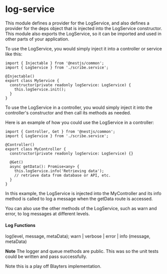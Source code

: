 # log-service

This module defines a provider for the LogService, and also defines a provider for the deps object that is injected into the LogService constructor. This module also exports the LogService, so it can be imported and used in other parts of your application.

To use the LogService, you would simply inject it into a controller or service like this:

```
import { Injectable } from '@nestjs/common';
import { LogService } from './scribe.service';

@Injectable()
export class MyService {
  constructor(private readonly logService: LogService) {
    this.logService.init();
  }
}
```

To use the LogService in a controller, you would simply inject it into the controller's constructor and then call its methods as needed.

Here is an example of how you could use the LogService in a controller:

```
import { Controller, Get } from '@nestjs/common';
import { LogService } from './scribe.service';

@Controller()
export class MyController {
  constructor(private readonly logService: LogService) {}

  @Get()
  async getData(): Promise<any> {
    this.logService.info('Retrieving data');
    // retrieve data from database or API, etc.
  }
}
```

In this example, the LogService is injected into the MyController and its info method is called to log a message when the getData route is accessed.

You can also use the other methods of the LogService, such as warn and error, to log messages at different levels.

#### Log Functions

  log(level, message, metaData);
  warn | verbose | error | info (message, metaData)
  
  **Note** 
  The logger and queue methods are public. This was so the unit tests could be written and pass successfully.

Note this is a play off Blayters implementation. 